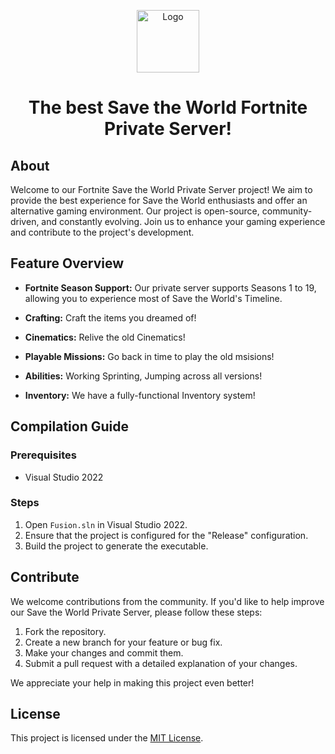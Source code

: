<p align="center">
  <img src="https://media.discordapp.net/attachments/1165736940277072062/1166131799450202182/FusionMPIcon.png?ex=65495fde&is=6536eade&hm=1c82bd2925a5b6073d1613bc4b2bd15032b36f76db8700ae9e3cfc5721cfa7d8&=" height=100px alt="Logo">
</p>

<h1 align="center">The best Save the World Fortnite Private Server!</h1>

## About

Welcome to our Fortnite Save the World Private Server project! We aim to provide the best experience for Save the World enthusiasts and offer an alternative gaming environment. Our project is open-source, community-driven, and constantly evolving. Join us to enhance your gaming experience and contribute to the project's development.

## Feature Overview

- **Fortnite Season Support:** Our private server supports Seasons 1 to 19, allowing you to experience most of Save the World's Timeline.

- **Crafting:** Craft the items you dreamed of!

- **Cinematics:** Relive the old Cinematics!

- **Playable Missions:** Go back in time to play the old msisions!

- **Abilities:** Working Sprinting, Jumping across all versions!

- **Inventory:** We have a fully-functional Inventory system!


## Compilation Guide

### Prerequisites
- Visual Studio 2022

### Steps
1. Open `Fusion.sln` in Visual Studio 2022.
2. Ensure that the project is configured for the "Release" configuration.
3. Build the project to generate the executable.

## Contribute

We welcome contributions from the community. If you'd like to help improve our Save the World Private Server, please follow these steps:

1. Fork the repository.
2. Create a new branch for your feature or bug fix.
3. Make your changes and commit them.
4. Submit a pull request with a detailed explanation of your changes.

We appreciate your help in making this project even better!

## License

This project is licensed under the [MIT License](LICENSE).
